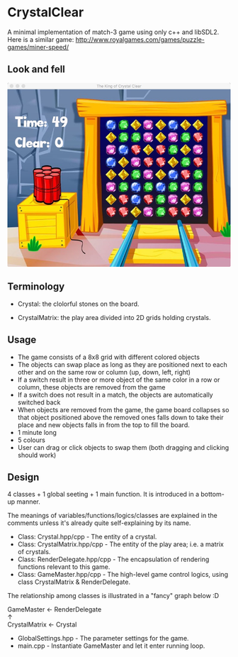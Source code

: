 # CrystalClear
A minimal implementation of match-3 game using only c++ and libSDL2.  
Here is a similar game: http://www.royalgames.com/games/puzzle-games/miner-speed/

## Look and fell
![alt text](./screenshot.jpeg)


## Terminology
- Crystal: the clolorful stones on the board.

- CrystalMatrix: the play area divided into 2D grids holding crystals.


## Usage
- The game consists of a 8x8 grid with different colored objects
- The objects can swap place as long as they are positioned next to each other and on the same row or column (up, down, left, right)
- If a switch result in three or more object of the same color in a row or column, these objects are removed from the game
- If a switch does not result in a match, the objects are automatically switched back
- When objects are removed from the game, the game board collapses so that object positioned above the removed ones falls down to take their place and new objects falls in from the top to fill the board.
- 1 minute long
- 5 colours
- User can drag or click objects to swap them (both dragging and clicking should work)



## Design
4 classes + 1 global seeting + 1 main function. It is introduced in a bottom-up manner.

The meanings of variables/functions/logics/classes are explained in the comments unless it's already quite self-explaining by its name.

- Class: Crystal.hpp/cpp - The entity of a crystal.
- Class: CrystalMatrix.hpp/cpp - The entity of the play area; i.e. a matrix of crystals.
- Class: RenderDelegate.hpp/cpp - The encapsulation of rendering functions relevant to this game.
- Class: GameMaster.hpp/cpp - The high-level game control logics, using class CrystalMatrix & RenderDelegate.

The relationship among classes is illustrated in a "fancy" graph below :D

GameMaster &larr; RenderDelegate  
&uarr;           
CrystalMatrix &larr; Crystal

- GlobalSettings.hpp - The parameter settings for the game.
- main.cpp - Instantiate GameMaster and let it enter running loop.
